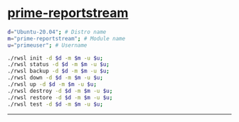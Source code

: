 # [prime-reportstream](https://github.com/CDCgov/prime-reportstream)

```sh
d="Ubuntu-20.04"; # Distro name
m="prime-reportstream"; # Module name
u="primeuser"; # Username

./rwsl init -d $d -m $m -u $u;
./rwsl status -d $d -m $m -u $u;
./rwsl backup -d $d -m $m -u $u;
./rwsl down -d $d -m $m -u $u;
./rwsl up -d $d -m $m -u $u;
./rwsl destroy -d $d -m $m -u $u;
./rwsl restore -d $d -m $m -u $u;
./rwsl test -d $d -m $m -u $u;

```
---
